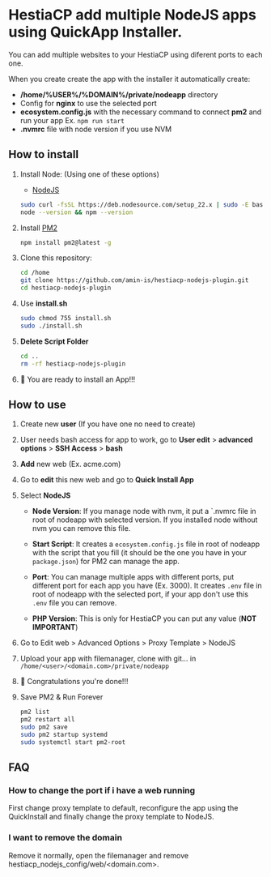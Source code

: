 # HestiaCP add multiple NodeJS apps using QuickApp Installer.

You can add multiple websites to your HestiaCP using diferent ports to each one.

When you create create the app with the installer it automatically create:
* **/home/%USER%/%DOMAIN%/private/nodeapp** directory
* Config for **nginx** to use the selected port
* **ecosystem.config.js** with the necessary command to connect **pm2** and run your app Ex. `npm run start`
* **.nvmrc** file with node version if you use NVM

## How to install

1. Install Node: (Using one of these options)
   *  [NodeJS](https://github.com/nodesource/distributions) 

	```bash
 	sudo curl -fsSL https://deb.nodesource.com/setup_22.x | sudo -E bash - && sudo apt install nodejs -y
	node --version && npm --version
	```
3. Install [PM2](https://pm2.keymetrics.io/)
	```bash
	npm install pm2@latest -g
	```

4. Clone this repository:
	```bash
	cd /home
	git clone https://github.com/amin-is/hestiacp-nodejs-plugin.git
	cd hestiacp-nodejs-plugin
	```

5. Use **install.sh**
	```bash
	sudo chmod 755 install.sh
	sudo ./install.sh
	```
 6. **Delete Script Folder**
	```bash
 	cd ..
	rm -rf hestiacp-nodejs-plugin
	```

7. 🚀 You are ready to install an App!!!

## How to use

1. Create new **user** (If you have one no need to create)
2. User needs bash access for app to work, go to **User edit** > **advanced options** > **SSH Access** > **bash**
3. **Add** new web (Ex. acme.com)
4. Go to **edit** this new web and go to **Quick Install App**
5. Select **NodeJS**
   * **Node Version**: If you manage node with nvm, it put a `.nvmrc file in root of nodeapp with selected version. If you installed node without nvm you can remove this file.

   * **Start Script**: It creates a `ecosystem.config.js` file in root of nodeapp with the script that you fill (it should be the one you have in your `package.json`) for PM2 can manage the app.

   * **Port**: You can manage multiple apps with different ports, put different port for each app you have (Ex. 3000).
   It creates `.env` file in root of nodeapp with the selected port, if your app don't use this `.env` file you can remove.

   * **PHP Version**: This is only for HestiaCP you can put any value (**NOT IMPORTANT**)
6. Go to Edit web > Advanced Options > Proxy Template > NodeJS
7. Upload your app with filemanager, clone with git... in `/home/<user>/<domain.com>/private/nodeapp`
8. 🎉 Congratulations you're done!!!

9. Save PM2 & Run Forever
	```bash
 	pm2 list
 	pm2 restart all
	sudo pm2 save
	sudo pm2 startup systemd
	sudo systemctl start pm2-root
	```

## FAQ

### How to change the port if i have a web running

First change proxy template to default, reconfigure the app using the QuickInstall and finally change the proxy template to NodeJS.

### I want to remove the domain

Remove it normally, open the filemanager and remove hestiacp_nodejs_config/web/<domain.com>.
